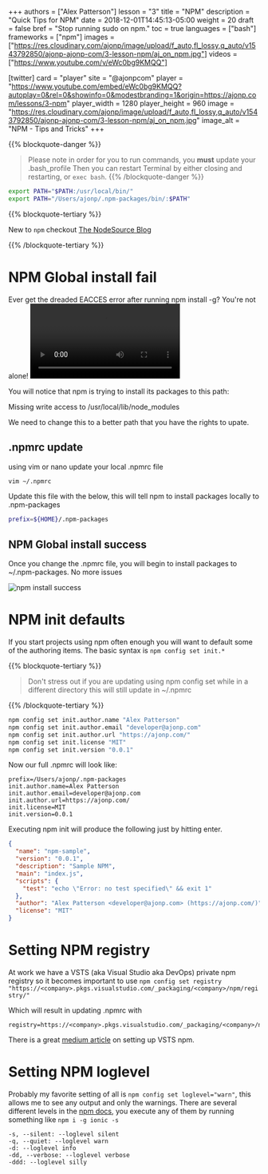 +++
authors = ["Alex Patterson"]
lesson = "3"
title = "NPM"
description = "Quick Tips for NPM"
date = 2018-12-01T14:45:13-05:00
weight = 20
draft = false
bref = "Stop running sudo on npm."
toc = true
languages = ["bash"]
frameworks = ["npm"]
images = ["https://res.cloudinary.com/ajonp/image/upload/f_auto,fl_lossy,q_auto/v1543792850/ajonp-ajonp-com/3-lesson-npm/aj_on_npm.jpg"]
videos = ["https://www.youtube.com/v/eWc0bg9KMQQ"]

[twitter]
  card = "player"
  site = "@ajonpcom"
  player = "https://www.youtube.com/embed/eWc0bg9KMQQ?autoplay=0&rel=0&showinfo=0&modestbranding=1&origin=https://ajonp.com/lessons/3-npm"
  player_width = 1280
  player_height = 960
  image = "https://res.cloudinary.com/ajonp/image/upload/f_auto,fl_lossy,q_auto/v1543792850/ajonp-ajonp-com/3-lesson-npm/aj_on_npm.jpg"
  image_alt = "NPM - Tips and Tricks"
+++

{{% blockquote-danger %}}
>Please note in order for you to run commands, you **must** update your .bash_profile
>Then you can restart Terminal by either closing and restarting, or `exec bash`.
{{% /blockquote-danger %}}

```sh
export PATH="$PATH:/usr/local/bin/"
export PATH="/Users/ajonp/.npm-packages/bin/:$PATH"
```
{{% blockquote-tertiary %}}

New to `npm` checkout [The NodeSource Blog](https://nodesource.com/blog/an-absolute-beginners-guide-to-using-npm)

{{% /blockquote-tertiary %}}

# NPM Global install fail
Ever get the dreaded EACCES error after running npm install -g? You're not alone!
<video controls src="https://res.cloudinary.com/ajonp/video/upload/v1543982749/ajonp-ajonp-com/3-lesson-npm/npm-g-install-fail.mov" title="npm -g install failure"></video>

You will notice that npm is trying to install its packages to this path:

Missing write access to /usr/local/lib/node_modules

We need to change this to a better path that you have the rights to upate.

## .npmrc update
using vim or nano update your local .npmrc file

```sh
vim ~/.npmrc
```

Update this file with the below, this will tell npm to install packages locally to .npm-packages

```sh
prefix=${HOME}/.npm-packages
```

## NPM Global install success

Once you change the .npmrc file, you will begin to install packages to ~/.npm-packages. No more issues 

![npm install success](https://res.cloudinary.com/ajonp/image/upload/f_auto,fl_lossy,q_auto/v1543984849/ajonp-ajonp-com/3-lesson-npm/npm-packages.jpg)

# NPM init defaults
If you start projects using npm often enough you will want to default some of the authoring items. The basic syntax is `npm config set init.*`

{{% blockquote-tertiary %}}

>Don't stress out if you are updating using npm config set while in a different directory this will still update in ~/.npmrc

{{% /blockquote-tertiary %}}

```sh
npm config set init.author.name "Alex Patterson"
npm config set init.author.email "developer@ajonp.com"
npm config set init.author.url "https://ajonp.com/"
npm config set init.license "MIT"
npm config set init.version "0.0.1"
```

Now our full .npmrc will look like:
```
prefix=/Users/ajonp/.npm-packages
init.author.name=Alex Patterson
init.author.email=developer@ajonp.com
init.author.url=https://ajonp.com/
init.license=MIT
init.version=0.0.1
```

Executing npm init will produce the following just by hitting enter.
```json
{
  "name": "npm-sample",
  "version": "0.0.1",
  "description": "Sample NPM",
  "main": "index.js",
  "scripts": {
    "test": "echo \"Error: no test specified\" && exit 1"
  },
  "author": "Alex Patterson <developer@ajonp.com> (https://ajonp.com/)",
  "license": "MIT"
}
```

# Setting NPM registry

At work we have a VSTS (aka Visual Studio aka DevOps) private npm registry so it becomes important to use `npm config set registry "https://<company>.pkgs.visualstudio.com/_packaging/<company>/npm/registry/"`

Which will result in updating .npmrc with
```
registry=https://<company>.pkgs.visualstudio.com/_packaging/<company>/npm/registry/
```

There is a great [medium article](https://medium.com/@shemseddine/private-npm-package-deployment-using-vsts-92e19668f7d3) on setting up VSTS npm.

# Setting NPM loglevel

Probably my favorite setting of all is `npm config set loglevel="warn"`, this allows me to see any output and only the warnings.
There are several different levels in the [npm docs](https://docs.npmjs.com/misc/config), you execute any of them by running something like `npm i -g ionic -s`

```
-s, --silent: --loglevel silent
-q, --quiet: --loglevel warn
-d: --loglevel info
-dd, --verbose: --loglevel verbose
-ddd: --loglevel silly
```